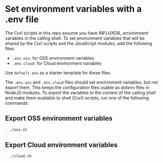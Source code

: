 # Set environment variables with a .env file

The Curl scripts in this repo assume you have INFLUXDB_ environment variables
in the calling shell.
To set environment variables that will be shared by the Curl scripts
and the JavaScript modules, add the following files:

- `.env.oss`: for OSS environment variables
- `.env.cloud`: for Cloud environment variables

Use `default.env` as a starter template for these files.

The `.env.oss` and `.env.cloud` files should set environment variables, but not export them.
This keeps the configuration files usable as _dotenv_ files in NodeJS modules.
To export the variables to the context of the calling shell and make them available to shell (Curl) scripts, run one of the following commands:

## Export OSS environment variables

```sh
. ./oss.sh
```

## Export Cloud environment variables

```sh
. ./cloud.sh
```
